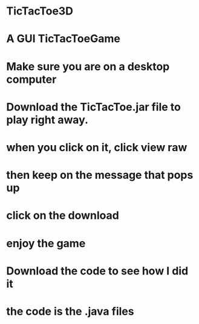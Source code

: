 # TicTacToe3D
# A GUI TicTacToeGame
# Make sure you are on a desktop computer 
# Download the TicTacToe.jar file to play right away.
# when you click on it, click view raw
# then keep on the message that pops up
# click on the download
# enjoy the game
# Download the code to see how I did it
# the code is the .java files
